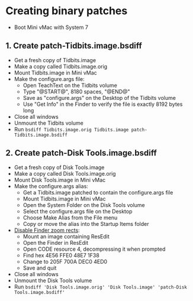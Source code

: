 # Creating binary patches

* Boot Mini vMac with System 7

## 1. Create patch-Tidbits.image.bsdiff

* Get a fresh copy of Tidbits.image
* Make a copy called Tidbits.image.orig
* Mount Tidbits.image in Mini vMac
* Make the configure.args file:
  * Open TeachText on the Tidbits volume
  * Type "@START@", 8180 spaces, "@END@"
  * Save as "configure.args" on the Desktop of the Tidbits volume
  * Use "Get Info" in the Finder to verify the file is exactly 8192 bytes long
* Close all windows
* Unmount the Tidbits volume
* Run `bsdiff Tidbits.image.orig Tidbits.image patch-Tidbits.image.bsdiff`

## 2. Create patch-Disk Tools.image.bsdiff

* Get a fresh copy of Disk Tools.image
* Make a copy called Disk Tools.image.orig
* Mount Disk Tools.image in Mini vMac
* Make the configure.args alias:
  * Get a Tidbits.image patched to contain the configure.args file
  * Mount Tidbits.image in Mini vMac
  * Open the System Folder on the Disk Tools volume
  * Select the configure.args file on the Desktop
  * Choose Make Alias from the File menu
  * Copy or move the alias into the Startup Items folder
* [Disable Finder zoom rects](http://tidbits.com/static/html/TidBITS-099.html#lnk5):
  * Mount an image containing ResEdit
  * Open the Finder in ResEdit
  * Open CODE resource 4, decompressing it when prompted
  * Find hex 4E56 FFE0 48E7 1F38
  * Change to 205F 700A DEC0 4ED0
  * Save and quit
* Close all windows
* Unmount the Disk Tools volume
* Run `bsdiff 'Disk Tools.image.orig' 'Disk Tools.image' 'patch-Disk Tools.image.bsdiff'`
